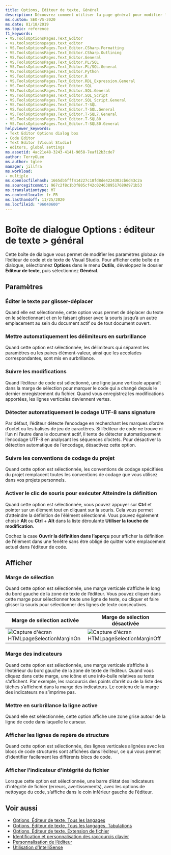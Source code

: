 ```yaml
---
title: Options, Éditeur de texte, Général
description: Découvrez comment utiliser la page général pour modifier les paramètres globaux de l’éditeur de code et de texte de Visual Studio.
ms.custom: SEO-VS-2020
ms.date: 01/18/2019
ms.topic: reference
f1_keywords:
- VS.ToolsOptionsPages.Text_Editor
- vs.toolsoptionspages.text_editor
- VS.ToolsOptionsPages.Text_Editor.CSharp.Formatting
- VS.ToolsOptionsPages.Text_Editor.CSharp.Outlining
- VS.ToolsOptionsPages.Text_Editor.General
- VS.ToolsOptionsPages.Text_Editor.PL/SQL
- VS.ToolsOptionsPages.Text_Editor.PL/SQL.General
- VS.ToolsOptionsPages.Text_Editor.Python
- VS.ToolsOptionsPages.Text_Editor.R
- VS.ToolsOptionsPages.Text_Editor.RDL_Expression.General
- VS.ToolsOptionsPages.Text_Editor.SQL
- VS.ToolsOptionsPages.Text_Editor.SQL.General
- VS.ToolsOptionsPages.Text_Editor.SQL_Script
- VS.ToolsOptionsPages.Text_Editor.SQL_Script.General
- VS.ToolsOptionsPages.Text_Editor.T-SQL
- VS.ToolsOptionsPages.Text_Editor.T-SQL.General
- VS.ToolsOptionsPages.Text_Editor.T-SQL7.General
- VS.ToolsOptionsPages.Text_Editor.T-SQL80
- VS.ToolsOptionsPages.Text_Editor.T-SQL80.General
helpviewer_keywords:
- Text Editor Options dialog box
- Code Editor
- Text Editor [Visual Studio]
- editors, global settings
ms.assetid: 4ac21e48-3243-4141-9058-7eaf12b3cde7
author: TerryGLee
ms.author: tglee
manager: jillfra
ms.workload:
- multiple
ms.openlocfilehash: 1665db5fff414227c18fd8de4224302cb6d43c2a
ms.sourcegitcommit: 967c2f8c1b3f805cf42c0246389517689d971b53
ms.translationtype: MT
ms.contentlocale: fr-FR
ms.lasthandoff: 11/25/2020
ms.locfileid: "96040600"
---
```

# <a name="options-dialog-box-text-editor--general"></a>Boîte de dialogue Options : éditeur de texte \> général

Cette boîte de dialogue vous permet de modifier les paramètres globaux de l’éditeur de code et de texte de Visual Studio. Pour afficher cette boîte de dialogue, sélectionnez **Options** dans le menu **Outils**, développez le dossier **Éditeur de texte**, puis sélectionnez **Général**.

## <a name="settings"></a>Paramètres

### <a name="drag-and-drop-text-editing"></a>Éditer le texte par glisser-déplacer

Quand elle est sélectionnée, cette option vous permet de déplacer du texte en le sélectionnant et en le faisant glisser avec la souris jusqu’à un autre emplacement au sein du document actif ou de tout document ouvert.

### <a name="automatic-delimiter-highlighting"></a>Mettre automatiquement les délimiteurs en surbrillance

Quand cette option est sélectionnée, les délimiteurs qui séparent les paramètres ou les paires élément-valeur, ainsi que les accolades correspondantes, sont mis en surbrillance.

### <a name="track-changes"></a>Suivre les modifications

Quand l’éditeur de code est sélectionné, une ligne jaune verticale apparaît dans la marge de sélection pour marquer le code qui a changé depuis le dernier enregistrement du fichier. Quand vous enregistrez les modifications apportées, les lignes verticales deviennent vertes.

### <a name="auto-detect-utf-8-encoding-without-signature"></a>Détecter automatiquement le codage UTF-8 sans signature

Par défaut, l’éditeur détecte l’encodage en recherchant les marques d’ordre d’octet ou les balises de jeu de caractères. Si l’éditeur de code ne trouve ni l’un ni l’autre dans le document actif, il tente de détecter automatiquement l’encodage UTF-8 en analysant les séquences d’octets. Pour désactiver la détection automatique de l’encodage, désactivez cette option.

### <a name="follow-project-coding-conventions"></a>Suivre les conventions de codage du projet

Quand cette option est sélectionnée, les conventions de codage spécifiées du projet remplacent toutes les conventions de codage que vous utilisez dans vos projets personnels.

### <a name="enable-mouse-click-to-perform-go-to-definition"></a>Activer le clic de souris pour exécuter Atteindre la définition

Quand cette option est sélectionnée, vous pouvez appuyer sur **Ctrl** et pointer sur un élément tout en cliquant sur la souris. Cela vous permet d’atteindre la définition de l’élément sélectionné. Vous pouvez également choisir **Alt** ou **Ctrl** + **Alt** dans la liste déroulante **Utiliser la touche de modification**.

Cochez la case **Ouvrir la définition dans l’aperçu** pour afficher la définition de l’élément dans une fenêtre sans être obligé de quitter votre emplacement actuel dans l’éditeur de code.

## <a name="display"></a>Afficher

### <a name="selection-margin"></a>Marge de sélection

Quand cette option est sélectionnée, une marge verticale s’affiche le long du bord gauche de la zone de texte de l’éditeur. Vous pouvez cliquer dans cette marge pour sélectionner toute une ligne de texte, ou cliquer et faire glisser la souris pour sélectionner des lignes de texte consécutives.

|Marge de sélection activée|Marge de sélection désactivée|
| - | - |
|![Capture d'écran HTMLpageSelectionMarginOn](../../ide/reference/media/vxselmaron.gif)|![Capture d'écran HTMLpageSelectionMarginOff](../../ide/reference/media/vxselmaroff.gif)|

### <a name="indicator-margin"></a>Marge des indicateurs

Quand cette option est sélectionnée, une marge verticale s’affiche à l’extérieur du bord gauche de la zone de texte de l’éditeur. Quand vous cliquez dans cette marge, une icône et une info-bulle relatives au texte s’affichent. Par exemple, les raccourcis des points d’arrêt ou de la liste des tâches s’affichent dans la marge des indicateurs. Le contenu de la marge des indicateurs ne s’imprime pas.

### <a name="highlight-current-line"></a>Mettre en surbrillance la ligne active

Quand elle est sélectionnée, cette option affiche une zone grise autour de la ligne de code dans laquelle le curseur.

### <a name="show-structure-guide-lines"></a>Afficher les lignes de repère de structure

Quand cette option est sélectionnée, des lignes verticales alignées avec les blocs de code structurés sont affichées dans l’éditeur, ce qui vous permet d’identifier facilement les différents blocs de code.

### <a name="show-file-health-indicator"></a>Afficher l’indicateur d’intégrité du fichier

Lorsque cette option est sélectionnée, une barre d’état des indicateurs d’intégrité de fichier (erreurs, avertissements), avec les options de nettoyage du code, s’affiche dans le coin inférieur gauche de l’éditeur.

## <a name="see-also"></a>Voir aussi

- [Options, Éditeur de texte, Tous les langages](../../ide/reference/options-text-editor-all-languages.md)
- [Options, Éditeur de texte, Tous les langages, Tabulations](../../ide/reference/options-text-editor-all-languages-tabs.md)
- [Options, Éditeur de texte, Extension de fichier](../../ide/reference/options-text-editor-file-extension.md)
- [Identification et personnalisation des raccourcis clavier](../../ide/identifying-and-customizing-keyboard-shortcuts-in-visual-studio.md)
- [Personnalisation de l’éditeur](../how-to-change-text-case-in-the-editor.md)
- [Utilisation d’IntelliSense](../../ide/using-intellisense.md)
